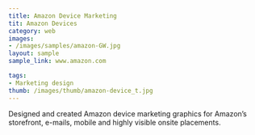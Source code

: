 ```yaml
---
title: Amazon Device Marketing
tit: Amazon Devices
category: web
images:
- /images/samples/amazon-GW.jpg
layout: sample
sample_link: www.amazon.com

tags:
- Marketing design
thumb: /images/thumb/amazon-device_t.jpg
---
```

Designed and created Amazon device marketing graphics for Amazon’s storefront, e-mails, mobile and highly visible onsite placements.
